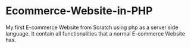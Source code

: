 # Ecommerce-Website-in-PHP
My first E-commerce Website from Scratch using php as a server side language. It contain all functionalities that a normal E-commerce Website has.
